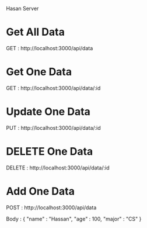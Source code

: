 Hasan Server 
# Get All Data
GET : http://localhost:3000/api/data

# Get One Data
GET : http://localhost:3000/api/data/:id

# Update One Data
PUT : http://localhost:3000/api/data/:id

# DELETE One Data
DELETE : http://localhost:3000/api/data/:id

# Add One Data
POST : http://localhost:3000/api/data

Body :  {
    "name" : "Hassan",
    "age" : 100,
    "major" : "CS"
}


